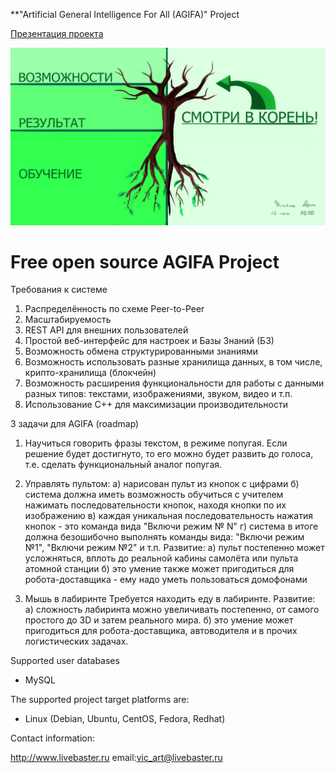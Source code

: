 **"Artificial General Intelligence For All (AGIFA)" Project

[Презентация проекта](https://github.com/LiveBaster/agifa/blob/main/docs/agi_for_all.pdf)

![Иллюстрация](https://github.com/LiveBaster/agifa/blob/main/docs/treeofresults.png)

# Free open source AGIFA Project #

Требования к системе
1. Распределённость по схеме Peer-to-Peer
2. Масштабируемость
3. REST API для внешних пользователей
4. Простой веб-интерфейс для настроек и Базы Знаний (БЗ)
5. Возможность обмена структурированными знаниями
6. Возможность использовать разные хранилища данных, в том числе, крипто-хранилища (блокчейн)
7. Возможность расширения функциональности для работы с данными разных типов: текстами, изображениями, звуком, видео и т.п.
8. Использование С++ для максимизации производительности

3 задачи для AGIFA (roadmap)

1. Научиться говорить фразы текстом, в режиме попугая.
Если решение будет достигнуто, то его можно будет развить до голоса, т.е. сделать функциональный аналог попугая.

2. Управлять пультом:
 а) нарисован пульт из кнопок с цифрами
 б) система должна иметь возможность обучиться с учителем нажимать последовательности кнопок, находя кнопки по их изображению
 в) каждая уникальная последовательность нажатия кнопок - это команда вида "Включи режим № N"
 г) система в итоге должна безошибочно выполнять команды вида: "Включи режим №1", "Включи режим №2" и т.п.
Развитие:
 а) пульт постепенно может усложняться, вплоть до реальной кабины самолёта или пульта атомной станции
 б) это умение также может пригодиться для робота-доставщика - ему надо уметь пользоваться домофонами

3. Мышь в лабиринте
Требуется находить еду в лабиринте.
Развитие:
 а) сложность лабиринта можно увеличивать постепенно, от самого простого до 3D и затем реального мира.
 б) это умение может пригодиться для робота-доставщика, автоводителя и в прочих логистических задачах.

Supported user databases

  * MySQL

The supported project target platforms are:

  * Linux (Debian, Ubuntu, CentOS, Fedora, Redhat)

Contact information:

http://www.livebaster.ru
email:vic_art@livebaster.ru


